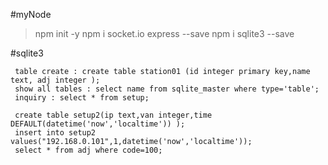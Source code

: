 #myNode
> npm init -y
> npm i socket.io express --save
> npm i sqlite3 --save

#sqlite3
```
 table create : create table station01 (id integer primary key,name text, adj integer );
 show all tables : select name from sqlite_master where type='table';
 inquiry : select * from setup;  

 create table setup2(ip text,van integer,time DEFAULT(datetime('now','localtime')) );
 insert into setup2 values("192.168.0.101",1,datetime('now','localtime'));
 select * from adj where code=100;
```